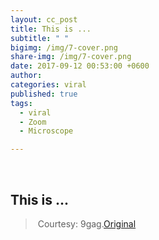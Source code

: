 ```yaml
---
layout: cc_post  
title: This is ...
subtitle: " "
bigimg: /img/7-cover.png
share-img: /img/7-cover.png
date: 2017-09-12 00:53:00 +0600
author:
categories: viral
published: true
tags:
  - viral
  - Zoom
  - Microscope

---
```


<style>

    article img {
    height: 100% !important;

}

</style>      ​



## 					This is ...

<blockquote class="imgur-embed-pub" lang="en" data-id="a/XhXq0"><a href="//imgur.com/XhXq0"></a></blockquote><script async src="//s.imgur.com/min/embed.js" charset="utf-8"></script>

> ​					Courtesy: 9gag.[Original](https://9gag.com/gag/aZgDrYQ)